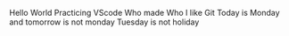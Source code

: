 Hello World
Practicing VScode
Who made Who
I like Git
Today is Monday and tomorrow is not monday
Tuesday is not holiday
